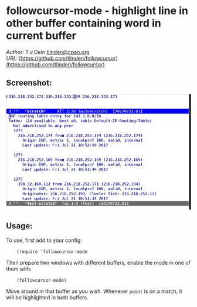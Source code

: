 # followcursor-mode - highlight line in other buffer containing word in current buffer

*Author:* T.v.Dein <tlinden@cpan.org><br>
*URL:* [https://github.com/tlinden/followcursor](https://github.com/tlinden/followcursor)<br>

## Screenshot:

![demo](imgs/followcursor-mode-screencast.gif)

## Usage:

To use, first add to your config:

        (require 'followcursor-mode

Then prepare two windows with different buffers, enable the mode
in one of them with:

        (followcursor-mode)

Move around in that buffer as you wish. Whenever `point` is on a
match, it will be highlighted in both buffers.



